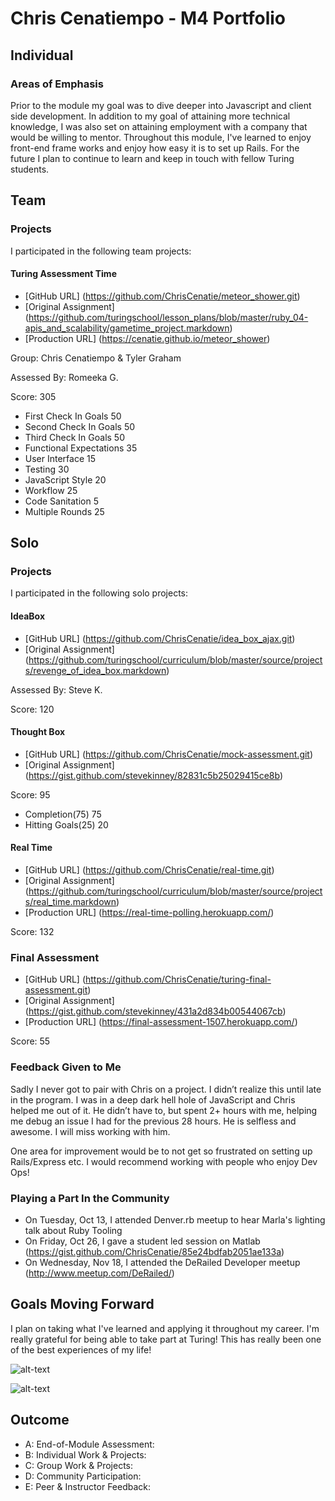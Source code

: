 # Chris Cenatiempo - M4 Portfolio

## Individual

### Areas of Emphasis

Prior to the module my goal was to dive deeper into Javascript and client side development. In addition to my goal of attaining more technical knowledge, I was also set on attaining employment with a company that would be willing to mentor. Throughout this module, I've learned to enjoy front-end frame works and enjoy how easy it is to set up Rails. For the future I plan to continue to learn and keep in touch with fellow Turing students.

## Team

### Projects

I participated in the following team projects:

#### Turing Assessment Time
* [GitHub URL] (https://github.com/ChrisCenatie/meteor_shower.git)
* [Original Assignment] (https://github.com/turingschool/lesson_plans/blob/master/ruby_04-apis_and_scalability/gametime_project.markdown)
* [Production URL] (https://cenatie.github.io/meteor_shower)

Group: Chris Cenatiempo & Tyler Graham

Assessed By: Romeeka G.

Score: 305

  * First Check In Goals	50
  * Second Check In Goals	50
  * Third Check In Goals	50
  * Functional Expectations	35
  * User Interface	15
  * Testing	30
  * JavaScript Style	20
  * Workflow	25
  * Code Sanitation	5
  * Multiple Rounds	25

## Solo

### Projects
I participated in the following solo projects:

#### IdeaBox
* [GitHub URL] (https://github.com/ChrisCenatie/idea_box_ajax.git)
* [Original Assignment] (https://github.com/turingschool/curriculum/blob/master/source/projects/revenge_of_idea_box.markdown)

Assessed By: Steve K.

Score: 120

#### Thought Box
* [GitHub URL] (https://github.com/ChrisCenatie/mock-assessment.git)
* [Original Assignment] (https://gist.github.com/stevekinney/82831c5b25029415ce8b)

Score: 95

  * Completion(75) 75
  * Hitting Goals(25) 20

#### Real Time
  * [GitHub URL] (https://github.com/ChrisCenatie/real-time.git)
  * [Original Assignment] (https://github.com/turingschool/curriculum/blob/master/source/projects/real_time.markdown)
  * [Production URL] (https://real-time-polling.herokuapp.com/)

Score: 132

### Final Assessment
* [GitHub URL] (https://github.com/ChrisCenatie/turing-final-assessment.git)
* [Original Assignment] (https://gist.github.com/stevekinney/431a2d834b00544067cb)
* [Production URL] (https://final-assessment-1507.herokuapp.com/)

Score: 55

### Feedback Given to Me

Sadly I never got to pair with Chris on a project. I didn’t realize this until late in the program. I was in a deep dark hell hole of JavaScript and Chris helped me out of it. He didn’t have to, but spent 2+ hours with me, helping me debug an issue I had for the previous 28 hours. He is selfless and awesome. I will miss working with him.

One area for improvement would be to not get so frustrated on setting up Rails/Express etc. I would recommend working with people who enjoy Dev Ops!

### Playing a Part In the Community

* On Tuesday, Oct 13, I attended Denver.rb meetup to hear Marla's lighting talk about Ruby Tooling
* On Friday, Oct 26, I gave a student led session on Matlab (https://gist.github.com/ChrisCenatie/85e24bdfab2051ae133a)
* On Wednesday, Nov 18, I attended the DeRailed Developer meetup (http://www.meetup.com/DeRailed/)


## Goals Moving Forward

I plan on taking what I've learned and applying it throughout my career. I'm really grateful for being able to take part at Turing! This has really been one of the best experiences of my life!

![alt-text](https://images.duckduckgo.com/iu/?u=http%3A%2F%2Fwww.bwbacon.com%2Fwp-content%2Fuploads%2F2015%2F03%2Fturing_logo.png&f=1)

![alt-text](https://images.duckduckgo.com/iu/?u=http%3A%2F%2F3.bp.blogspot.com%2F-x-MujNlfnEk%2FUHRr7CZ_gWI%2FAAAAAAAAITA%2FwB3ZXEByEgI%2Fs1600%2FHawaii-Molokai%2B03.jpg&f=1)

## Outcome

* A: End-of-Module Assessment:
* B: Individual Work & Projects:
* C: Group Work & Projects:
* D: Community Participation:
* E: Peer & Instructor Feedback: 
